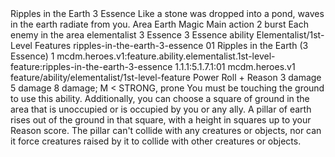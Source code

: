 <ability>
  <name>Ripples in the Earth</name>
  <cost>3 Essence</cost>
  <flavor>Like a stone was dropped into a pond, waves in the earth radiate from you.</flavor>
  <keywords>
    <keyword>Area</keyword>
    <keyword>Earth</keyword>
    <keyword>Magic</keyword>
  </keywords>
  <type>Main action</type>
  <distance>2 burst</distance>
  <target>Each enemy in the area</target>
  <metadata>
    <class>elementalist</class>
    <cost>3 Essence</cost>
    <cost_amount>3</cost_amount>
    <cost_resource>Essence</cost_resource>
    <feature_type>ability</feature_type>
    <file_dpath>Elementalist/1st-Level Features</file_dpath>
    <item_id>ripples-in-the-earth-3-essence</item_id>
    <item_index>01</item_index>
    <item_name>Ripples in the Earth (3 Essence)</item_name>
    <level>1</level>
    <scc>mcdm.heroes.v1:feature.ability.elementalist.1st-level-feature:ripples-in-the-earth-3-essence</scc>
    <scdc>1.1.1:5.1.7.1:01</scdc>
    <source>mcdm.heroes.v1</source>
    <type>feature/ability/elementalist/1st-level-feature</type>
  </metadata>
  <effects>
    <effect type="roll">
      <roll>Power Roll + Reason</roll>
      <t1>3 damage</t1>
      <t2>5 damage</t2>
      <t3>8 damage; M &lt; STRONG, prone</t3>
    </effect>
    <effect type="mundane">You must be touching the ground to use this ability. Additionally, you can choose a square of ground in the area that is unoccupied or is occupied by you or any ally. A pillar of earth rises out of the ground in that square, with a height in squares up to your Reason score. The pillar can&apos;t collide with any creatures or objects, nor can it force creatures raised by it to collide with other creatures or objects.</effect>
  </effects>
</ability>

